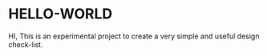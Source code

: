 # HELLO-WORLD

HI, This is an experimental project to create a very simple and useful design check-list.
